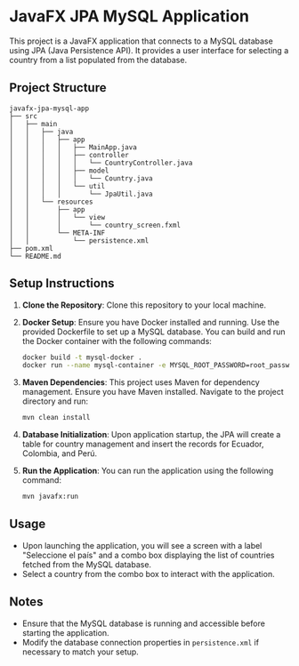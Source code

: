 # JavaFX JPA MySQL Application

This project is a JavaFX application that connects to a MySQL database using JPA (Java Persistence API). It provides a user interface for selecting a country from a list populated from the database.

## Project Structure

```
javafx-jpa-mysql-app
├── src
│   ├── main
│   │   ├── java
│   │   │   ├── app
│   │   │   │   ├── MainApp.java
│   │   │   │   ├── controller
│   │   │   │   │   └── CountryController.java
│   │   │   │   ├── model
│   │   │   │   │   └── Country.java
│   │   │   │   └── util
│   │   │   │       └── JpaUtil.java
│   │   └── resources
│   │       ├── app
│   │       │   └── view
│   │       │       └── country_screen.fxml
│   │       └── META-INF
│   │           └── persistence.xml
├── pom.xml
└── README.md
```

## Setup Instructions

1. **Clone the Repository**: Clone this repository to your local machine.

2. **Docker Setup**: Ensure you have Docker installed and running. Use the provided Dockerfile to set up a MySQL database. You can build and run the Docker container with the following commands:
   ```bash
   docker build -t mysql-docker .
   docker run --name mysql-container -e MYSQL_ROOT_PASSWORD=root_password -e MYSQL_DATABASE=my_database -e MYSQL_USER=my_user -e MYSQL_PASSWORD=my_password -p 3306:3306 -d mysql-docker
   ```

3. **Maven Dependencies**: This project uses Maven for dependency management. Ensure you have Maven installed. Navigate to the project directory and run:
   ```bash
   mvn clean install
   ```

4. **Database Initialization**: Upon application startup, the JPA will create a table for country management and insert the records for Ecuador, Colombia, and Perú.

5. **Run the Application**: You can run the application using the following command:
   ```bash
   mvn javafx:run
   ```

## Usage

- Upon launching the application, you will see a screen with a label "Seleccione el país" and a combo box displaying the list of countries fetched from the MySQL database.
- Select a country from the combo box to interact with the application.

## Notes

- Ensure that the MySQL database is running and accessible before starting the application.
- Modify the database connection properties in `persistence.xml` if necessary to match your setup.